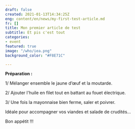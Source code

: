 ```yaml
---
draft: false
created: 2021-01-13T14:34:25Z
eng: content/en/news/my-first-test-article.md
fr: []
title: Mon premier article de test
subtitle: Et pis c'est tout
categories:
- event
featured: true
image: "/who/iea.png"
background_color: "#F8E71C"

---
```

**Préparation :**

1/ Mélanger ensemble le jaune d’œuf et la moutarde.

2/ Ajouter l'huile en filet tout en battant au fouet électrique.

3/ Une fois la mayonnaise bien ferme, saler et poivrer.

Idéale pour accompagner vos viandes et salade de crudités...

Bon appétit !!!